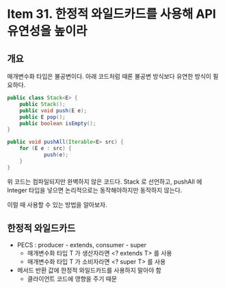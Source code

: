 # Item 31. 한정적 와일드카드를 사용해 API 유연성을 높이라

## 개요

매개변수화 타입은 불공변이다. 아래 코드처럼 때론 불공변 방식보다 유연한 방식이 필요하다. 

```java
public class Stack<E> {
	public Stack();
	public void push(E e);
	public E pop();
	public boolean isEmpty();
}

public void pushAll(Iterable<E> src) {
	for (E e : src) {
			push(e);
	}
}
```

위 코드는 컴파일되지만 완벽하지 않은 코드다. Stack<Number> 로 선언하고, pushAll 에 Integer 타입을 넣으면 논리적으로는 동작해야하지만 동작하지 않는다.

이럴 때 사용할 수 있는 방법을 알아보자.

## 한정적 와일드카드

- PECS : producer - extends, consumer - super
    - 매개변수화 타입 T 가 생산자라면 <? extends T> 를 사용
    - 매개변수화 타입 T 가 소비자라면 <? super T> 를 사용
- 메서드 반환 값에 한정적 와일드카드를 사용하지 말아야 함
    - 클라이언트 코드에 영향을 주기 때문
